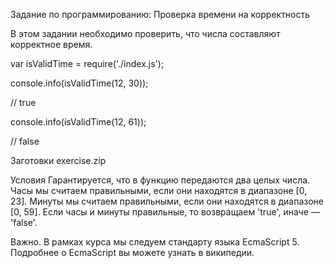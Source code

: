 Задание по программированию: Проверка времени на корректность

В этом задании необходимо проверить, что числа составляют корректное время.


var isValidTime = require('./index.js');

console.info(isValidTime(12, 30)); 

// true

console.info(isValidTime(12, 61)); 

// false


Заготовки
exercise.zip

Условия
Гарантируется, что в функцию передаются два целых числа.
Часы мы считаем правильными, если они находятся в диапазоне [0, 23].
Минуты мы считаем правильными, если они находятся в диапазоне [0, 59]. Если часы и минуты правильные, то возвращаем 'true', иначе — 'false'.

Важно. В рамках курса мы следуем стандарту языка EcmaScript 5. Подробнее о EcmaScript вы можете узнать в википедии.

